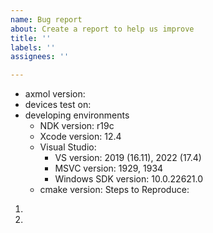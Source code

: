 ```yaml
---
name: Bug report
about: Create a report to help us improve
title: ''
labels: ''
assignees: ''

---
```


- axmol version:
- devices test on:
- developing environments
   - NDK version: r19c
   - Xcode version: 12.4
   - Visual Studio: 
      - VS version: 2019 (16.11), 2022 (17.4)
      - MSVC version: 1929, 1934
      - Windows SDK version: 10.0.22621.0
   - cmake version: 
Steps to Reproduce:

1. 
2.
